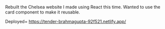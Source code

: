 Rebuilt the Chelsea website I made using React this time. Wanted to use the card
component to make it reusable. 

Deployed= https://tender-brahmagupta-92f521.netlify.app/